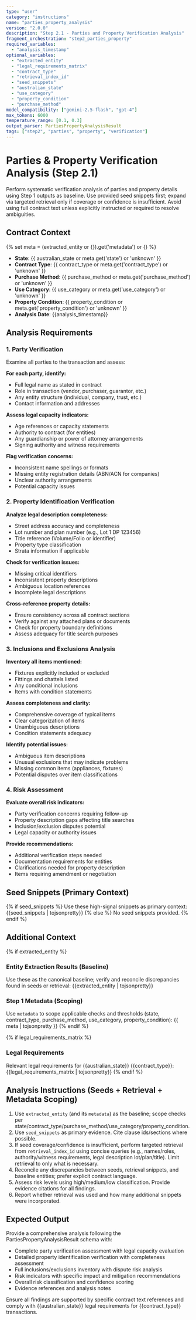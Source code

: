 ```yaml
---
type: "user"
category: "instructions"
name: "parties_property_analysis"
version: "2.0.0"
description: "Step 2.1 - Parties and Property Verification Analysis"
fragment_orchestration: "step2_parties_property"
required_variables:
  - "analysis_timestamp"
optional_variables:
  - "extracted_entity"
  - "legal_requirements_matrix"
  - "contract_type"
  - "retrieval_index_id"
  - "seed_snippets"
  - "australian_state"
  - "use_category"
  - "property_condition"
  - "purchase_method"
model_compatibility: ["gemini-2.5-flash", "gpt-4"]
max_tokens: 6000
temperature_range: [0.1, 0.3]
output_parser: PartiesPropertyAnalysisResult
tags: ["step2", "parties", "property", "verification"]
---
```


# Parties & Property Verification Analysis (Step 2.1)

Perform systematic verification analysis of parties and property details using Step 1 outputs as baseline. Use provided seed snippets first; expand via targeted retrieval only if coverage or confidence is insufficient. Avoid using full contract text unless explicitly instructed or required to resolve ambiguities.

## Contract Context
{% set meta = (extracted_entity or {}).get('metadata') or {} %}
- **State**: {{ australian_state or meta.get('state') or 'unknown' }}
- **Contract Type**: {{ contract_type or meta.get('contract_type') or 'unknown' }}
- **Purchase Method**: {{ purchase_method or meta.get('purchase_method') or 'unknown' }}
- **Use Category**: {{ use_category or meta.get('use_category') or 'unknown' }}
- **Property Condition**: {{ property_condition or meta.get('property_condition') or 'unknown' }}
- **Analysis Date**: {{analysis_timestamp}}

## Analysis Requirements

### 1. Party Verification
Examine all parties to the transaction and assess:

**For each party, identify:**
- Full legal name as stated in contract
- Role in transaction (vendor, purchaser, guarantor, etc.)
- Any entity structure (individual, company, trust, etc.)
- Contact information and addresses

**Assess legal capacity indicators:**
- Age references or capacity statements
- Authority to contract (for entities)
- Any guardianship or power of attorney arrangements
- Signing authority and witness requirements

**Flag verification concerns:**
- Inconsistent name spellings or formats
- Missing entity registration details (ABN/ACN for companies)
- Unclear authority arrangements
- Potential capacity issues

### 2. Property Identification Verification

**Analyze legal description completeness:**
- Street address accuracy and completeness
- Lot number and plan number (e.g., Lot 1 DP 123456)
- Title reference (Volume/Folio or identifier)
- Property type classification
- Strata information if applicable

**Check for verification issues:**
- Missing critical identifiers
- Inconsistent property descriptions
- Ambiguous location references
- Incomplete legal descriptions

**Cross-reference property details:**
- Ensure consistency across all contract sections
- Verify against any attached plans or documents
- Check for property boundary definitions
- Assess adequacy for title search purposes

### 3. Inclusions and Exclusions Analysis

**Inventory all items mentioned:**
- Fixtures explicitly included or excluded
- Fittings and chattels listed
- Any conditional inclusions
- Items with condition statements

**Assess completeness and clarity:**
- Comprehensive coverage of typical items
- Clear categorization of items
- Unambiguous descriptions
- Condition statements adequacy

**Identify potential issues:**
- Ambiguous item descriptions
- Unusual exclusions that may indicate problems
- Missing common items (appliances, fixtures)
- Potential disputes over item classifications

### 4. Risk Assessment

**Evaluate overall risk indicators:**
- Party verification concerns requiring follow-up
- Property description gaps affecting title searches
- Inclusion/exclusion disputes potential
- Legal capacity or authority issues

**Provide recommendations:**
- Additional verification steps needed
- Documentation requirements for entities
- Clarifications needed for property description
- Items requiring amendment or negotiation

## Seed Snippets (Primary Context)

{% if seed_snippets %}
Use these high-signal snippets as primary context:
{{seed_snippets | tojsonpretty}}
{% else %}
No seed snippets provided.
{% endif %}

## Additional Context

{% if extracted_entity %}
### Entity Extraction Results (Baseline)
Use these as the canonical baseline; verify and reconcile discrepancies found in seeds or retrieval:
{{extracted_entity | tojsonpretty}}

### Step 1 Metadata (Scoping)
Use `metadata` to scope applicable checks and thresholds (state, contract_type, purchase_method, use_category, property_condition):
{{ meta | tojsonpretty }}
{% endif %}

{% if legal_requirements_matrix %}
### Legal Requirements
Relevant legal requirements for {{australian_state}} {{contract_type}}:
{{legal_requirements_matrix | tojsonpretty}}
{% endif %}

## Analysis Instructions (Seeds + Retrieval + Metadata Scoping)

1. Use `extracted_entity` (and its `metadata`) as the baseline; scope checks per state/contract_type/purchase_method/use_category/property_condition.
2. Use `seed_snippets` as primary evidence. Cite clause ids/sections where possible.
3. If seed coverage/confidence is insufficient, perform targeted retrieval from `retrieval_index_id` using concise queries (e.g., names/roles, authority/witness requirements, legal description lot/plan/title). Limit retrieval to only what is necessary.
4. Reconcile any discrepancies between seeds, retrieval snippets, and baseline entities; prefer explicit contract language.
5. Assess risk levels using high/medium/low classification. Provide evidence citations for all findings.
6. Report whether retrieval was used and how many additional snippets were incorporated.

## Expected Output

Provide a comprehensive analysis following the PartiesPropertyAnalysisResult schema with:

- Complete party verification assessment with legal capacity evaluation
- Detailed property identification verification with completeness assessment  
- Full inclusions/exclusions inventory with dispute risk analysis
- Risk indicators with specific impact and mitigation recommendations
- Overall risk classification and confidence scoring
- Evidence references and analysis notes

Ensure all findings are supported by specific contract text references and comply with {{australian_state}} legal requirements for {{contract_type}} transactions.